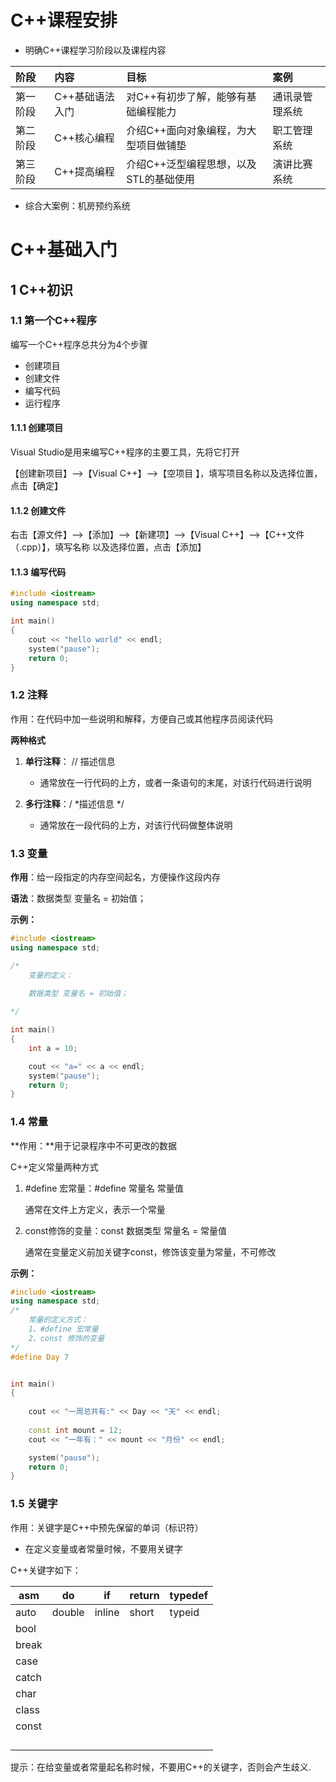 # C++课程安排

- 明确C++课程学习阶段以及课程内容

| 阶段     | 内容            | 目标                                   | 案例           |
| :------- | :-------------- | :------------------------------------- | :------------- |
| 第一阶段 | C++基础语法入门 | 对C++有初步了解，能够有基础编程能力    | 通讯录管理系统 |
| 第二阶段 | C++核心编程     | 介绍C++面向对象编程，为大型项目做铺垫  | 职工管理系统   |
| 第三阶段 | C++提高编程     | 介绍C++泛型编程思想，以及STL的基础使用 | 演讲比赛系统   |

- 综合大案例：机房预约系统



# C++基础入门

## 1 C++初识

### 1.1 第一个C++程序

编写一个C++程序总共分为4个步骤

- 创建项目
- 创建文件
- 编写代码
- 运行程序

#### 1.1.1 创建项目

Visual Studio是用来编写C++程序的主要工具，先将它打开

【创建新项目】-->【Visual C++】-->【空项目 】，填写项目名称以及选择位置，点击【确定】

#### 1.1.2 创建文件

右击【源文件】-->【添加】-->【新建项】-->【Visual C++】-->【C++文件（.cpp）】，填写名称					以及选择位置，点击【添加】

#### 1.1.3 编写代码

```c++
#include <iostream>
using namespace std;

int main()
{
	cout << "hello world" << endl;
	system("pause");
	return 0;
}
```

### 1.2 注释

作用：在代码中加一些说明和解释，方便自己或其他程序员阅读代码

**两种格式**

1. **单行注释**： // 描述信息

   - 通常放在一行代码的上方，或者一条语句的末尾，对该行代码进行说明

2. **多行注释**：/ *描述信息 */

   - 通常放在一段代码的上方，对该行代码做整体说明

   <!--提示：编译器在编译代码时，会忽略注释内容-->

### 1.3 变量

**作用**：给一段指定的内存空间起名，方便操作这段内存

**语法**：数据类型 变量名 = 初始值；

**示例：**

```c++
#include <iostream>
using namespace std;

/*
	变量的定义：

	数据类型 变量名 = 初始值；
	
*/

int main()
{
	int a = 10;

	cout << "a=" << a << endl;
	system("pause");
	return 0;
}
```

### 1.4 常量

**作用：**用于记录程序中不可更改的数据

C++定义常量两种方式

1. #define 宏常量：#define 常量名 常量值

   通常在文件上方定义，表示一个常量

2. const修饰的变量：const 数据类型 常量名 = 常量值

   通常在变量定义前加关键字const，修饰该变量为常量，不可修改

**示例：**

```c++
#include <iostream>
using namespace std;
/*
	常量的定义方式：
	1、#define 宏常量
	2、const 修饰的变量
*/
#define Day 7


int main()
{
	
	cout << "一周总共有:" << Day << "天" << endl;
	
	const int mount = 12;
	cout << "一年有：" << mount << "月份" << endl;

	system("pause");
	return 0;
}
```

### 1.5 关键字

作用：关键字是C++中预先保留的单词（标识符）

- 在定义变量或者常量时候，不要用关键字

 C++关键字如下：

| asm   | do     | if     | return | typedef |
| ----- | ------ | ------ | ------ | ------- |
| auto  | double | inline | short  | typeid  |
| bool  |        |        |        |         |
| break |        |        |        |         |
| case  |        |        |        |         |
| catch |        |        |        |         |
| char  |        |        |        |         |
| class |        |        |        |         |
| const |        |        |        |         |
|       |        |        |        |         |
|       |        |        |        |         |
|       |        |        |        |         |
|       |        |        |        |         |

提示：在给变量或者常量起名称时候，不要用C++的关键字，否则会产生歧义.

